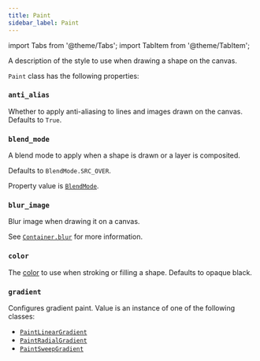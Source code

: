 ```yaml
---
title: Paint
sidebar_label: Paint
---
```

import Tabs from '@theme/Tabs';
import TabItem from '@theme/TabItem';

A description of the style to use when drawing a shape on the canvas.

`Paint` class has the following properties:

### `anti_alias`

Whether to apply anti-aliasing to lines and images drawn on the canvas. Defaults to `True`.

### `blend_mode`

A blend mode to apply when a shape is drawn or a layer is composited.

Defaults to `BlendMode.SRC_OVER`.

Property value is [`BlendMode`](/docs/reference/types/blendmode).

### `blur_image`

Blur image when drawing it on a canvas.

See [`Container.blur`](/docs/controls/container#blur) for more information.

### `color`

The [color](/docs/reference/colors) to use when stroking or filling a shape. Defaults to opaque black.

### `gradient`

Configures gradient paint. Value is an instance of one of the following classes:

* [`PaintLinearGradient`](/docs/reference/types/paintlineargradient)
* [`PaintRadialGradient`](/docs/reference/types/paintradialgradient)
* [`PaintSweepGradient`](/docs/reference/types/paintsweepgradient)
